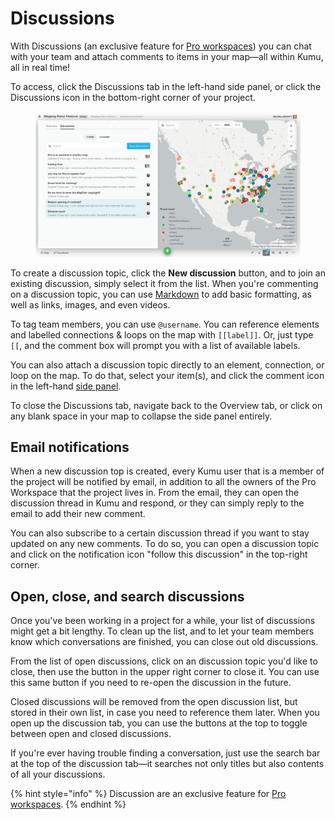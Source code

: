 # Discussions

With Discussions (an exclusive feature for [Pro workspaces](pro-workspaces.md)) you can chat with your team and attach comments to items in your map—all within Kumu, all in real time!

To access, click the Discussions tab in the left-hand side panel, or click the Discussions icon in the bottom-right corner of your project.&#x20;

<figure><img src="../.gitbook/assets/Discussions.png" alt=""><figcaption></figcaption></figure>

To create a discussion topic, click the **New discussion** button, and to join an existing discussion, simply select it from the list. When you're commenting on a discussion topic, you can use [Markdown](markdown.md) to add basic formatting, as well as links, images, and even videos.

To tag team members, you can use `@username`. You can reference elements and labelled connections & loops on the map with `[[label]]`. Or, just type `[[`, and the comment box will prompt you with a list of available labels.

You can also attach a discussion topic directly to an element, connection, or loop on the map. To do that, select your item(s), and click the comment icon in the left-hand [side panel](../overview/map-editor.md#side-panel).&#x20;

To close the Discussions tab, navigate back to the Overview tab, or click on any blank space in your map to collapse the side panel entirely.&#x20;

## Email notifications

When a new discussion top is created, every Kumu user that is a member of the project will be notified by email, in addition to all the owners of the Pro Workspace that the project lives in. From the email, they can open the discussion thread in Kumu and respond, or they can simply reply to the email to add their new comment.

You can also subscribe to a certain discussion thread if you want to stay updated on any new comments. To do so, you can open a discussion topic and click on the notification icon "follow this discussion" in the top-right corner.&#x20;

## Open, close, and search discussions

Once you've been working in a project for a while, your list of discussions might get a bit lengthy. To clean up the list, and to let your team members know which conversations are finished, you can close out old discussions.

From the list of open discussions, click on an discussion topic you'd like to close, then use the button in the upper right corner to close it. You can use this same button if you need to re-open the discussion in the future.

Closed discussions will be removed from the open discussion list, but stored in their own list, in case you need to reference them later. When you open up the discussion tab, you can use the buttons at the top to toggle between open and closed discussions.

If you're ever having trouble finding a conversation, just use the search bar at the top of the discussion tab—it searches not only titles but also contents of all your discussions.

{% hint style="info" %}
Discussion are an exclusive feature for [Pro workspaces](pro-workspaces.md).
{% endhint %}
